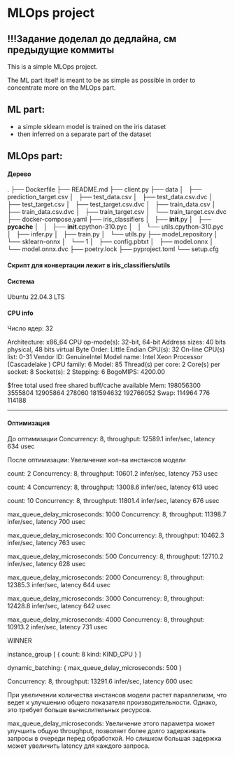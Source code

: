 # MLOps project


## !!!Задание доделал до дедлайна, см предыдущие коммиты

This is a simple MLOps project.

The ML part itself is meant to be as simple as possible in order to concentrate more on the MLOps part.

## ML part:

* a simple sklearn model is trained on the iris dataset
* then inferred on a separate part of the dataset

## MLOps part:

#### Дерево
.
├── Dockerfile
├── README.md
├── client.py
├── data
│   ├── prediction_target.csv
│   ├── test_data.csv
│   ├── test_data.csv.dvc
│   ├── test_target.csv
│   ├── test_target.csv.dvc
│   ├── train_data.csv
│   ├── train_data.csv.dvc
│   ├── train_target.csv
│   └── train_target.csv.dvc
├── docker-compose.yaml
├── iris_classifiers
│   ├── __init__.py
│   ├── __pycache__
│   │   ├── __init__.cpython-310.pyc
│   │   └── utils.cpython-310.pyc
│   ├── infer.py
│   ├── train.py
│   └── utils.py
├── model_repository
│   └── sklearn-onnx
│       └── 1
│           ├── config.pbtxt
│           ├── model.onnx
│           └── model.onnx.dvc
├── poetry.lock
├── pyproject.toml
└── setup.cfg


#### Скрипт для конвертации лежит в iris_classifiers/utils

#### Система
Ubuntu 22.04.3 LTS

#### CPU info

Число ядер: 32

Architecture:            x86_64
  CPU op-mode(s):        32-bit, 64-bit
  Address sizes:         40 bits physical, 48 bits virtual
  Byte Order:            Little Endian
CPU(s):                  32
  On-line CPU(s) list:   0-31
Vendor ID:               GenuineIntel
  Model name:            Intel Xeon Processor (Cascadelake
                         )
    CPU family:          6
    Model:               85
    Thread(s) per core:  2
    Core(s) per socket:  8
    Socket(s):           2
    Stepping:            6
    BogoMIPS:            4200.00

$free
               total        used        free      shared  buff/cache   available
Mem:       198056300     3555804    12905864      278060   181594632   192766052
Swap:         114964         776      114188

-------

#### Оптимизация

До оптимизации
Concurrency: 8, throughput: 12589.1 infer/sec, latency 634 usec

После оптимизации:
Увеличение кол-ва инстансов модели


count: 2
Concurrency: 8, throughput: 10601.2 infer/sec, latency 753 usec

count: 4
Concurrency: 8, throughput: 13008.6 infer/sec, latency 613 usec

count: 10
Concurrency: 8, throughput: 11801.4 infer/sec, latency 676 usec


max_queue_delay_microseconds: 1000
Concurrency: 8, throughput: 11398.7 infer/sec, latency 700 usec

max_queue_delay_microseconds: 100
Concurrency: 8, throughput: 10462.3 infer/sec, latency 763 usec

max_queue_delay_microseconds: 500
Concurrency: 8, throughput: 12710.2 infer/sec, latency 628 usec

max_queue_delay_microseconds: 2000
Concurrency: 8, throughput: 12385.3 infer/sec, latency 644 usec

max_queue_delay_microseconds: 3000
Concurrency: 8, throughput: 12428.8 infer/sec, latency 642 usec

max_queue_delay_microseconds: 4000
Concurrency: 8, throughput: 10913.2 infer/sec, latency 731 usec



WINNER

instance_group [
    {
        count: 8
        kind: KIND_CPU
    }
]

dynamic_batching: { max_queue_delay_microseconds: 500 }


Concurrency: 8, throughput: 13291.6 infer/sec, latency 600 usec

При увеличении количества инстансов модели растет параллелизм, что ведет к улучшению общего показателя производительности. Однако, это требует больше вычислительных ресурсов.

max_queue_delay_microseconds: Увеличение этого параметра может улучшить общую throughput, позволяет более долго задерживать запросы в очереди перед обработкой. Но слишком большая задержка может увеличить latency для каждого запроса.
